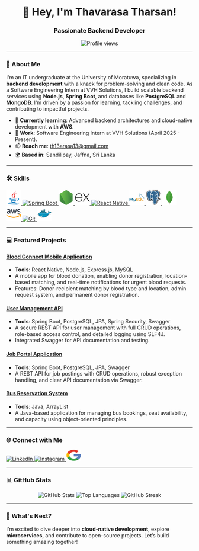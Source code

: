 <div align="center">
  <h1>👋 Hey, I'm Thavarasa Tharsan!</h1>
  <h3>Passionate Backend Developer</h3>
  <img src="https://komarev.com/ghpvc/?username=tharsan01&label=Profile%20views&color=0e75b6&style=flat" alt="Profile views" />
</div>

---

### 🚀 About Me
I'm an IT undergraduate at the University of Moratuwa, specializing in **backend development** with a knack for problem-solving and clean code. As a Software Engineering Intern at VVH Solutions, I build scalable backend services using **Node.js**, **Spring Boot**, and databases like **PostgreSQL** and **MongoDB**. I'm driven by a passion for learning, tackling challenges, and contributing to impactful projects.

- 🌱 **Currently learning**: Advanced backend architectures and cloud-native development with **AWS**.
- 💼 **Work**: Software Engineering Intern at VVH Solutions (April 2025 - Present).
- 📫 **Reach me**: [th13arasa13@gmail.com](mailto:th13arasa13@gmail.com)
- 🌍 **Based in**: Sandilipay, Jaffna, Sri Lanka

---

### 🛠️ Skills
<p align="left">
  <a href="https://www.java.com" target="_blank" rel="noreferrer">
    <img src="https://raw.githubusercontent.com/devicons/devicon/master/icons/java/java-original.svg" alt="Java" width="40" height="40"/>
  </a>
  <a href="https://spring.io/" target="_blank" rel="noreferrer">
    <img src="https://www.vectorlogo.zone/logos/springio/springio-icon.svg" alt="Spring Boot" width="40" height="40"/>
  </a>
  <a href="https://nodejs.org" target="_blank" rel="noreferrer">
    <img src="https://raw.githubusercontent.com/devicons/devicon/master/icons/nodejs/nodejs-original.svg" alt="Node.js" width="40" height="40"/>
  </a>
  <a href="https://expressjs.com" target="_blank" rel="noreferrer">
    <img src="https://raw.githubusercontent.com/devicons/devicon/master/icons/express/express-original.svg" alt="Express.js" width="40" height="40"/>
  </a>
  <a href="https://reactnative.dev/" target="_blank" rel="noreferrer">
    <img src="https://reactnative.dev/img/header_logo.svg" alt="React Native" width="40" height="40"/>
  </a>
  <a href="https://www.mysql.com/" target="_blank" rel="noreferrer">
    <img src="https://raw.githubusercontent.com/devicons/devicon/master/icons/mysql/mysql-original-wordmark.svg" alt="MySQL" width="40" height="40"/>
  </a>
  <a href="https://www.postgresql.org" target="_blank" rel="noreferrer">
    <img src="https://raw.githubusercontent.com/devicons/devicon/master/icons/postgresql/postgresql-original.svg" alt="PostgreSQL" width="40" height="40"/>
  </a>
  <a href="https://www.mongodb.com/" target="_blank" rel="noreferrer">
    <img src="https://raw.githubusercontent.com/devicons/devicon/master/icons/mongodb/mongodb-original.svg" alt="MongoDB" width="40" height="40"/>
  </a>
  <a href="https://aws.amazon.com" target="_blank" rel="noreferrer">
    <img src="https://raw.githubusercontent.com/devicons/devicon/master/icons/amazonwebservices/amazonwebservices-original-wordmark.svg" alt="AWS" width="40" height="40"/>
  </a>
  <a href="https://git-scm.com/" target="_blank" rel="noreferrer">
    <img src="https://www.vectorlogo.zone/logos/git-scm/git-scm-icon.svg" alt="Git" width="40" height="40"/>
  </a>
  <a href="https://www.docker.com/" target="_blank" rel="noreferrer">
    <img src="https://raw.githubusercontent.com/devicons/devicon/master/icons/docker/docker-original.svg" alt="Docker" width="40" height="40"/>
  </a>
</p>

---

### 💻 Featured Projects

#### [Blood Connect Mobile Application](https://github.com/tharsan01/blood-connect)
- **Tools**: React Native, Node.js, Express.js, MySQL
- A mobile app for blood donation, enabling donor registration, location-based matching, and real-time notifications for urgent blood requests.
- Features: Donor-recipient matching by blood type and location, admin request system, and permanent donor registration.

#### [User Management API](https://github.com/tharsan01/user-management-api)
- **Tools**: Spring Boot, PostgreSQL, JPA, Spring Security, Swagger
- A secure REST API for user management with full CRUD operations, role-based access control, and detailed logging using SLF4J.
- Integrated Swagger for API documentation and testing.

#### [Job Portal Application](https://github.com/tharsan01/job-portal)
- **Tools**: Spring Boot, PostgreSQL, JPA, Swagger
- A REST API for job postings with CRUD operations, robust exception handling, and clear API documentation via Swagger.

#### [Bus Reservation System](https://github.com/tharsan01/bus-reservation)
- **Tools**: Java, ArrayList
- A Java-based application for managing bus bookings, seat availability, and capacity using object-oriented principles.

---

### 🌐 Connect with Me
<p align="left">
  <a href="https://linkedin.com/in/thavarasa-tharsan" target="_blank">
    <img src="https://raw.githubusercontent.com/rahuldkjain/github-profile-readme-generator/master/src/images/icons/Social/linked-in-alt.svg" alt="LinkedIn" height="30" width="40" />
  </a>
  <a href="https://instagram.com/tharsan__01" target="_blank">
    <img src="https://raw.githubusercontent.com/rahuldkjain/github-profile-readme-generator/master/src/images/icons/Social/instagram.svg" alt="Instagram" height="30" width="40" />
  </a>
  <a href="mailto:th13arasa13@gmail.com">
    <img src="https://raw.githubusercontent.com/devicons/devicon/master/icons/google/google-original.svg" alt="Email" height="30" width="40" />
  </a>
</p>

---

### 📊 GitHub Stats
<p align="center">
  <img src="https://github-readme-stats.vercel.app/api?username=tharsan01&show_icons=true&theme=radical&hide_border=true" alt="GitHub Stats" />
  <img src="https://github-readme-stats.vercel.app/api/top-langs?username=tharsan01&show_icons=true&theme=radical&layout=compact&hide_border=true" alt="Top Languages" />
  <img src="https://github-readme-streak-stats.herokuapp.com/?user=tharsan01&theme=radical&hide_border=true" alt="GitHub Streak" />
</p>

---

### 🎯 What's Next?
I'm excited to dive deeper into **cloud-native development**, explore **microservices**, and contribute to open-source projects. Let’s build something amazing together!
